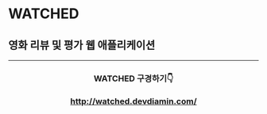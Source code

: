 # WATCHED

## 영화 리뷰 및 평가 웹 애플리케이션

---

<h3 align="center">
  
<div> WATCHED 구경하기👇</div></br>
  
<div>
  <a href="http://watched.devdiamin.com/"> http://watched.devdiamin.com/ </a> 
</div>
  
</h3>
